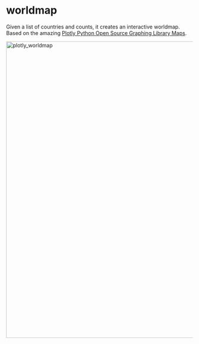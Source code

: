 # worldmap
Given a list of countries and counts, it creates an interactive worldmap. Based on the amazing [Plotly Python Open Source Graphing Library Maps](https://plotly.com/python/maps/).

<img width="800" alt="plotly_worldmap" src="https://user-images.githubusercontent.com/27798583/152184114-f7d7aa18-465b-4119-8ca2-e130ccb8bce4.png">

